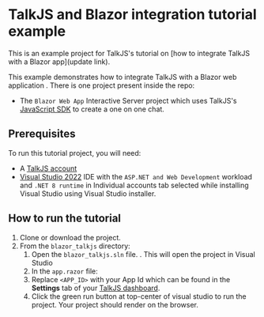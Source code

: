 # TalkJS and Blazor integration tutorial example 

This is an example project for TalkJS's tutorial on [how to integrate TalkJS with a Blazor app](update link).

This example demonstrates how to integrate TalkJS with a Blazor web application . There is one project present inside the repo:

- The `Blazor Web App` Interactive Server project which uses TalkJS's [JavaScript SDK](https://talkjs.com/docs/Getting_Started/JavaScript_SDK) to create a one on one chat.

## Prerequisites

To run this tutorial project, you will need:

- A [TalkJS account](https://talkjs.com/dashboard/login)
- [Visual Studio 2022](https://visualstudio.microsoft.com/vs/community/) IDE with the `ASP.NET and Web Development` workload and `.NET 8 runtime` in Individual accounts tab selected while installing Visual Studio using Visual Studio installer.

## How to run the tutorial

1. Clone or download the project.
1. From the `blazor_talkjs` directory:
   1. Open the `blazor_talkjs.sln` file.
    . This will open the project in Visual Studio
   1. In the `app.razor` file:
   1. Replace `<APP_ID>` with your App Id which can be found in the **Settings** tab of your [TalkJS dashboard](https://talkjs.com/dashboard/login). 
   1. Click the green run button at top-center of visual studio to run the project. Your project should render on the browser.
